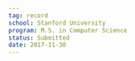 ```yaml
---
tag: record
school: Stanford University
program: M.S. in Computer Science
status: Submitted
date: 2017-11-30
---
```

